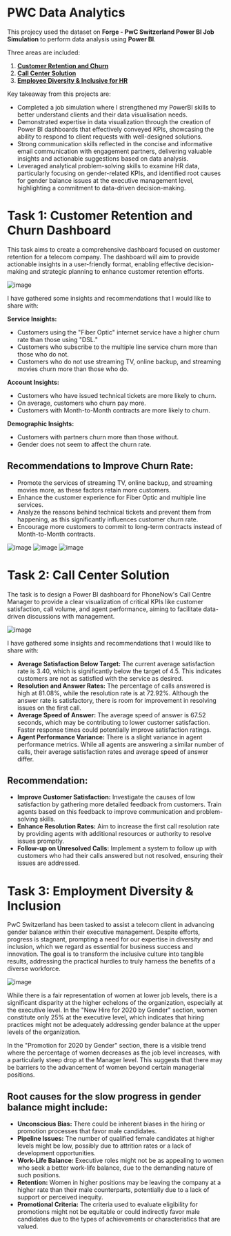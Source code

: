 # PWC Data Analytics

This projecy used the dataset on **Forge - PwC Switzerland Power BI Job Simulation** to perform data analysis using **Power BI**.

Three areas are included:
1. **[Customer Retention and Churn](#Task-1-Customer-Retention-and-Churn-Dashboard)**
2. **[Call Center Solution](#Task-2-Call-Center-Solution)**
3. **[Employee Diversity & Inclusive for HR](#Task-3-Employment-Diversity-Inclusion)**

Key takeaway from this projects are:
- Completed a job simulation where I strengthened my PowerBI skills to better understand clients and their data visualisation needs.
- Demonstrated expertise in data visualization through the creation of Power BI dashboards that effectively conveyed KPIs, showcasing the ability to respond to client requests with well-designed solutions.
- Strong communication skills reflected in the concise and informative email communication with engagement partners, delivering valuable insights and actionable suggestions based on data analysis.
- Leveraged analytical problem-solving skills to examine HR data, particularly focusing on gender-related KPIs, and identified root causes for gender balance issues at the executive management level, highlighting a commitment to data-driven decision-making.


# Task 1: Customer Retention and Churn Dashboard
This task aims to create a comprehensive dashboard focused on customer retention for a telecom company. The dashboard will aim to provide actionable insights in a user-friendly format, enabling effective decision-making and strategic planning to enhance customer retention efforts.

![image](https://github.com/leonlin97/PWC-Data-Analytics/assets/142073522/956b81e0-1c9e-4770-a210-be79dd204c7d)

I have gathered some insights and recommendations that I would like to share with:

**Service Insights:**

- Customers using the "Fiber Optic" internet service have a higher churn rate than those using "DSL."
- Customers who subscribe to the multiple line service churn more than those who do not.
- Customers who do not use streaming TV, online backup, and streaming movies churn more than those who do.

**Account Insights:**

- Customers who have issued technical tickets are more likely to churn.
- On average, customers who churn pay more.
- Customers with Month-to-Month contracts are more likely to churn.

**Demographic Insights:**

- Customers with partners churn more than those without.
- Gender does not seem to affect the churn rate.

## Recommendations to Improve Churn Rate:

- Promote the services of streaming TV, online backup, and streaming movies more, as these factors retain more customers.
- Enhance the customer experience for Fiber Optic and multiple line services.
- Analyze the reasons behind technical tickets and prevent them from happening, as this significantly influences customer churn rate.
- Encourage more customers to commit to long-term contracts instead of Month-to-Month contracts.


![image](https://github.com/leonlin97/PWC-Data-Analytics/assets/142073522/89f2464f-e306-4c5a-8a2f-9b2b015554cf)
![image](https://github.com/leonlin97/PWC-Data-Analytics/assets/142073522/287afdc0-6edd-448c-ab68-76653890241e)
![image](https://github.com/leonlin97/PWC-Data-Analytics/assets/142073522/493b0b92-4365-4f6c-bcd5-52483f7dc03e)

# Task 2: Call Center Solution

The task is to design a Power BI dashboard for PhoneNow's Call Centre Manager to provide a clear visualization of critical KPIs like customer satisfaction, call volume, and agent performance, aiming to facilitate data-driven discussions with management.

![image](https://github.com/leonlin97/PWC-Data-Analytics/assets/142073522/1989235e-b5e3-4640-a4b1-80f55785fa3b)


I have gathered some insights and recommendations that I would like to share with:

- **Average Satisfaction Below Target:** The current average satisfaction rate is 3.40, which is significantly below the target of 4.5. This indicates customers are not as satisfied with the service as desired.
- **Resolution and Answer Rates:** The percentage of calls answered is high at 81.08%, while the resolution rate is at 72.92%. Although the answer rate is satisfactory, there is room for improvement in resolving issues on the first call.
- **Average Speed of Answer:** The average speed of answer is 67.52 seconds, which may be contributing to lower customer satisfaction. Faster response times could potentially improve satisfaction ratings.
- **Agent Performance Variance:** There is a slight variance in agent performance metrics. While all agents are answering a similar number of calls, their average satisfaction rates and average speed of answer differ.

## Recommendation:

- **Improve Customer Satisfaction:** Investigate the causes of low satisfaction by gathering more detailed feedback from customers. Train agents based on this feedback to improve communication and problem-solving skills.
- **Enhance Resolution Rates:** Aim to increase the first call resolution rate by providing agents with additional resources or authority to resolve issues promptly.
- **Follow-up on Unresolved Calls:** Implement a system to follow up with customers who had their calls answered but not resolved, ensuring their issues are addressed.
  

# Task 3: Employment Diversity & Inclusion

PwC Switzerland has been tasked to assist a telecom client in advancing gender balance within their executive management. Despite efforts, progress is stagnant, prompting a need for our expertise in diversity and inclusion, which we regard as essential for business success and innovation. The goal is to transform the inclusive culture into tangible results, addressing the practical hurdles to truly harness the benefits of a diverse workforce.

![image](https://github.com/leonlin97/PWC-Data-Analytics/assets/142073522/d4a71882-3195-4cd3-8fad-9ebea232f4cd)


While there is a fair representation of women at lower job levels, there is a significant disparity at the higher echelons of the organization, especially at the executive level. In the "New Hire for 2020 by Gender" section, women constitute only 25% at the executive level, which indicates that hiring practices might not be adequately addressing gender balance at the upper levels of the organization.

In the "Promotion for 2020 by Gender" section, there is a visible trend where the percentage of women decreases as the job level increases, with a particularly steep drop at the Manager level. This suggests that there may be barriers to the advancement of women beyond certain managerial positions.

## Root causes for the slow progress in gender balance might include:

- **Unconscious Bias:** There could be inherent biases in the hiring or promotion processes that favor male candidates.
- **Pipeline Issues:** The number of qualified female candidates at higher levels might be low, possibly due to attrition rates or a lack of development opportunities.
- **Work-Life Balance:** Executive roles might not be as appealing to women who seek a better work-life balance, due to the demanding nature of such positions.
- **Retention:** Women in higher positions may be leaving the company at a higher rate than their male counterparts, potentially due to a lack of support or perceived inequity.
- **Promotional Criteria:** The criteria used to evaluate eligibility for promotions might not be equitable or could indirectly favor male candidates due to the types of achievements or characteristics that are valued.


